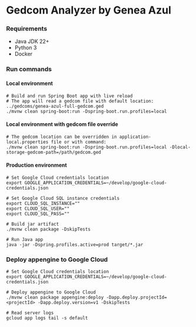 # Gedcom Analyzer by Genea Azul

### Requirements
- Java JDK 22+
- Python 3
- Docker

### Run commands

#### Local environment

```shell
# Build and run Spring Boot app with live reload
# The app will read a gedcom file with default location: ../gedcoms/genea-azul-full-gedcom.ged
./mvnw clean spring-boot:run -Dspring-boot.run.profiles=local
```

#### Local environment with gedcom file override

```shell
# The gedcom location can be overridden in application-local.properties file or with command:
./mvnw clean spring-boot:run -Dspring-boot.run.profiles=local -Dlocal-storage-gedcom-path=/path/gedcom.ged
```

#### Production environment

```shell
# Set Google Cloud credentials location
export GOOGLE_APPLICATION_CREDENTIALS=~/develop/google-cloud-credentials.json

# Set Google Cloud SQL instance credentials
export CLOUD_SQL_INSTANCE=""
export CLOUD_SQL_USER=""
export CLOUD_SQL_PASS=""

# Build jar artifact
./mvnw clean package -DskipTests

# Run Java app
java -jar -Dspring.profiles.active=prod target/*.jar
```

### Deploy appengine to Google Cloud

```shell
# Set Google Cloud credentials location
export GOOGLE_APPLICATION_CREDENTIALS=~/develop/google-cloud-credentials.json

# Deploy appengine to Google Cloud
./mvnw clean package appengine:deploy -Dapp.deploy.projectId=<projectId> -Dapp.deploy.version=v1 -DskipTests

# Read server logs
gcloud app logs tail -s default
```
